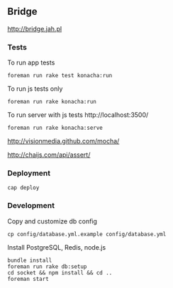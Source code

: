 ## Bridge

http://bridge.jah.pl

### Tests

To run app tests

```
foreman run rake test konacha:run
```

To run js tests only

```
foreman run rake konacha:run
```

To run server with js tests http://localhost:3500/

```
foreman run rake konacha:serve
```

http://visionmedia.github.com/mocha/

http://chaijs.com/api/assert/


### Deployment

```
cap deploy
```

### Development

Copy and customize db config

```
cp config/database.yml.example config/database.yml
```

Install PostgreSQL, Redis, node.js

```
bundle install
foreman run rake db:setup
cd socket && npm install && cd ..
foreman start
```
